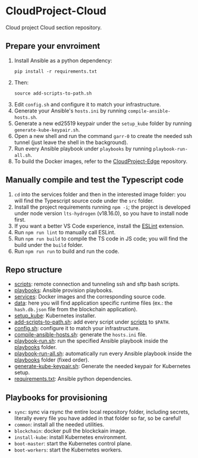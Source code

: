 # CloudProject-Cloud
Cloud project Cloud section repository.

## Prepare your envroiment
1. Install Ansible as a python dependency:
	```
	pip install -r requirements.txt
	```
2. Then:
	```
	source add-scripts-to-path.sh
	```
3. Edit `config.sh` and configure it to match your infrastructure.
4. Generate your Ansible's `hosts.ini` by running `compile-ansible-hosts.sh`.
5. Generate a new ed25519 keypair under the `setup_kube` folder by running `generate-kube-keypair.sh`.
6. Open a new shell and run the command `garr-0` to create the needed ssh tunnel (just leave the shell in the background).
7. Run every Ansible playbook under `playbooks` by running `playbook-run-all.sh`.
8. To build the Docker images, refer to the [CloudProject-Edge](https://github.com/LoZioo/CloudProject-Edge) repository.

## Manually compile and test the Typescript code
1. `cd` into the services folder and then in the interested image folder: you will find the Typescript source code under the `src` folder.
2. Install the project requirements running `npm -i`; the project is developed under node version `lts-hydrogen` (v18.16.0), so you have to install node first.
3. If you want a better VS Code experience, install the [ESLint](https://marketplace.visualstudio.com/items?itemName=dbaeumer.vscode-eslint) extension.
4. Run `npm run lint` to manually call ESLint.
5. Run `npm run build` to compile the TS code in JS code; you will find the build under the `build` folder.
6. Run `npm run run` to build and run the code.

## Repo structure
- [scripts](scripts): remote connection and tunneling ssh and sftp bash scripts.
- [playbooks](playbooks): Ansible provision playbooks.
- [services](services): Docker images and the corresponding source code.
- [data](data): here you will find application specific runtime files (ex.: the `hash.db.json` file from the blockchain application).
- [setup_kube](setup_kube): Kubernetes installer.
- [add-scripts-to-path.sh](add-scripts-to-path.sh): add every script under [scripts](scripts) to `$PATH`.
- [config.sh](config.sh): configure it to match your infrastructure.
- [compile-ansible-hosts.sh](compile-ansible-hosts.sh): generate the `hosts.ini` file.
- [playbook-run.sh](playbook-run.sh): run the specified Ansible playbook inside the [playbooks](playbooks) folder.
- [playbook-run-all.sh](playbook-run-all.sh): automatically run every Ansible playbook inside the [playbooks](playbooks) folder (fixed order).
- [generate-kube-keypair.sh](generate-kube-keypair.sh): Generate the needed keypair for Kubernetes setup.
- [requirements.txt](requirements.txt): Ansible python dependencies.

## Playbooks for provisioning
- `sync`: sync via rsync the entire local repository folder, including secrets, literally every file you have added in that folder so far, so be careful!
- `common`: install all the needed utilities.
- `blockchain`: docker pull the blockckain image.
- `install-kube`: install Kubernetes environment.
- `boot-master`: start the Kubernetes control plane.
- `boot-workers`: start the Kubernetes workers.
